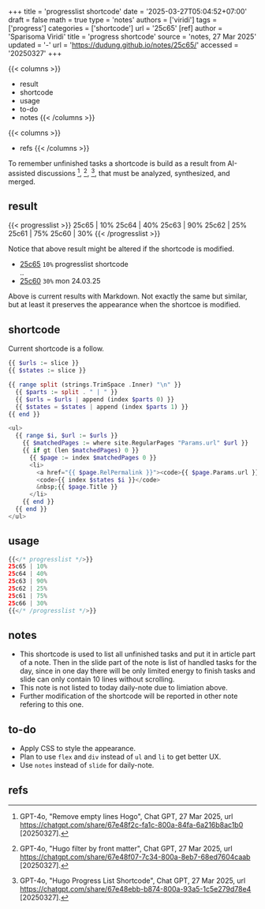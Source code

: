 +++
title = 'progresslist shortcode'
date = '2025-03-27T05:04:52+07:00'
draft = false
math = true
type = 'notes'
authors = ['viridi']
tags = ['progress']
categories = ['shortcode']
url = '25c65'
[ref]
author = 'Sparisoma Viridi'
title = 'progress shortcode'
source = 'notes, 27 Mar 2025'
updated = '-'
url = 'https://dudung.github.io/notes/25c65/'
accessed = '20250327'
+++

{{< columns >}}
+ result
+ shortcode
+ usage
+ to-do
+ notes
{{< /columns >}}

{{< columns >}}
+ refs
{{< /columns >}}

<!--more-->

To remember unfinished tasks a shortcode is build as a result from AI-assisted discussions [^gpt-4o_2025a], [^gpt-4o_2025b], [^gpt-4o_2025c], that must be analyzed, synthesized, and merged.


## result
{{< progresslist >}}
25c65 | 10%
25c64 | 40%
25c63 | 90%
25c62 | 25%
25c61 | 75%
25c60 | 30%
{{< /progresslist >}}

Notice that above result might be altered if the shortcode is modified.

+ [25c65](/notes/25c65/) `10%` progresslist shortcode \
..
+ [25c60](/notes/25c60/) `30%` mon 24.03.25

Above is current results with Markdown. Not exactly the same but similar, but at least it preserves the appearance when the shortcoe is modified.


## shortcode
Current shortcode is a follow.

```php
{{ $urls := slice }}
{{ $states := slice }}

{{ range split (strings.TrimSpace .Inner) "\n" }}
  {{ $parts := split . " | " }}
  {{ $urls = $urls | append (index $parts 0) }}
  {{ $states = $states | append (index $parts 1) }}
{{ end }}

<ul>
  {{ range $i, $url := $urls }}
    {{ $matchedPages := where site.RegularPages "Params.url" $url }}
    {{ if gt (len $matchedPages) 0 }}
      {{ $page := index $matchedPages 0 }}
      <li>
        <a href="{{ $page.RelPermalink }}"><code>{{ $page.Params.url }}</code></a>
        <code>{{ index $states $i }}</code>
        &nbsp;{{ $page.Title }}
      </li>
    {{ end }}
  {{ end }}
</ul>
```


## usage
```php
{{</* progresslist */>}}
25c65 | 10%
25c64 | 40%
25c63 | 90%
25c62 | 25%
25c61 | 75%
25c66 | 30%
{{</* /progresslist */>}}
```

## notes
+ This shortcode is used to list all unfinished tasks and put it in article part of a note. Then in the slide part of the note is list of handled tasks for the day, since in one day there will be only limited energy to finish tasks and slide can only contain 10 lines without scrolling.
+ This note is not listed to today daily-note due to limiation above. 
+ Further modification of the shortcode will be reported in other note refering to this one.


## to-do
+ Apply CSS to style the appearance.
+ Plan to use `flex` and `div` instead of `ul` and `li` to get better UX.
+ Use `notes` instead of `slide` for daily-note.


## refs
[^gpt-4o_2025a]: GPT-4o, "Remove empty lines Hogo", Chat GPT, 27 Mar 2025, url https://chatgpt.com/share/67e48f2c-fa1c-800a-84fa-6a216b8ac1b0 [20250327].
[^gpt-4o_2025b]: GPT-4o, "Hugo filter by front matter", Chat GPT, 27 Mar 2025, url https://chatgpt.com/share/67e48f07-7c34-800a-8eb7-68ed7604caab [20250327].
[^gpt-4o_2025c]: GPT-4o, "Hugo Progress List Shortcode", Chat GPT, 27 Mar 2025, url https://chatgpt.com/share/67e48ebb-b874-800a-93a5-1c5e279d78e4 [20250327].
